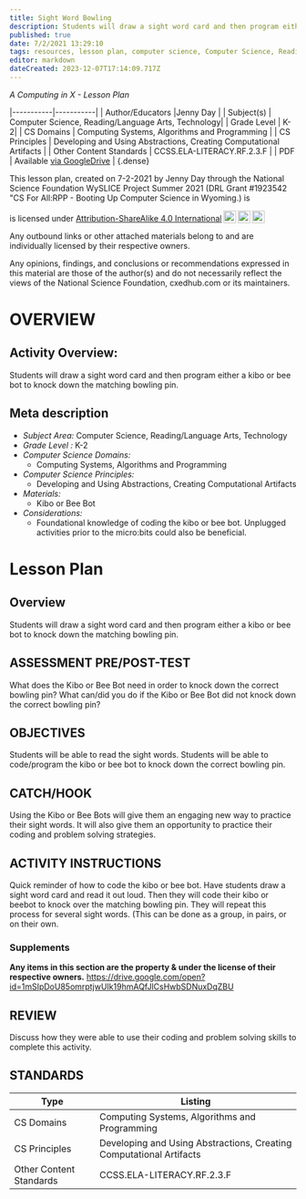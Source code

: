 ```yaml
---
title: Sight Word Bowling
description: Students will draw a sight word card and then program either a kibo or bee bot to knock down the matching bowling pin.
published: true
date: 7/2/2021 13:29:10
tags: resources, lesson plan, computer science, Computer Science, Reading/Language Arts, Technology 
editor: markdown
dateCreated: 2023-12-07T17:14:09.717Z
---
```

*A Computing in X - Lesson Plan*

|-----------|-----------|
| Author/Educators |Jenny Day |
| Subject(s) | Computer Science, Reading/Language Arts, Technology|
| Grade Level | K-2|
| CS Domains | Computing Systems, Algorithms and Programming |
| CS Principles | Developing and Using Abstractions, Creating Computational Artifacts |
| Other Content Standards | CCSS.ELA-LITERACY.RF.2.3.F | 
| PDF | Available [via GoogleDrive](https://drive.google.com/open?id=1Z9yLgvca3XTf91lLHAeuB_ksmh0IsmxX) |
{.dense}






This lesson plan, created on 7-2-2021 by Jenny Day through the National Science Foundation WySLICE Project Summer 2021 (DRL Grant #1923542 "CS For All:RPP - Booting Up Computer Science in Wyoming.) is  <p xmlns:cc="http://creativecommons.org/ns#" >  is licensed under <a href="http://creativecommons.org/licenses/by-sa/4.0/?ref=chooser-v1" target="_blank" rel="license noopener noreferrer" style="display:inline-block;">Attribution-ShareAlike 4.0 International<img style="height:22px!important;margin-left:3px;vertical-align:text-bottom;" src="https://mirrors.creativecommons.org/presskit/icons/cc.svg?ref=chooser-v1"><img style="height:22px!important;margin-left:3px;vertical-align:text-bottom;" src="https://mirrors.creativecommons.org/presskit/icons/by.svg?ref=chooser-v1"><img style="height:22px!important;margin-left:3px;vertical-align:text-bottom;" src="https://mirrors.creativecommons.org/presskit/icons/sa.svg?ref=chooser-v1"></a></p>


Any outbound links or other attached materials belong to and are individually licensed by their respective owners. 


Any opinions, findings, and conclusions or recommendations expressed in this material are those of the author(s) and do not necessarily reflect the views of the National Science Foundation, cxedhub.com or its maintainers.


# OVERVIEW
## Activity Overview:  
Students will draw a sight word card and then program either a kibo or bee bot to knock down the matching bowling pin.
## Meta description
+ *Subject Area:* Computer Science, Reading/Language Arts, Technology 
+ *Grade Level :* K-2 
+ *Computer Science Domains:*
   + Computing Systems, Algorithms and Programming
+ *Computer Science Principles:*
   + Developing and Using Abstractions, Creating Computational Artifacts
+ *Materials:* 
   + Kibo or Bee Bot
+ *Considerations:*
   + Foundational knowledge of coding the kibo or bee bot.
 Unplugged activities prior to the micro:bits could also be beneficial.


# Lesson Plan
## Overview
Students will draw a sight word card and then program either a kibo or bee bot to knock down the matching bowling pin.
## ASSESSMENT PRE/POST-TEST
What does the Kibo or Bee Bot need in order to knock down the correct bowling pin?
What can/did you do if the Kibo or Bee Bot did not knock down the correct bowling pin?
## OBJECTIVES
Students will be able to read the sight words.
Students will be able to code/program the kibo or bee bot to knock down the correct bowling pin.


## CATCH/HOOK
Using the Kibo or Bee Bots will give them an engaging new way to practice their sight words.  It will also give them an opportunity to practice their coding and problem solving strategies.


## ACTIVITY INSTRUCTIONS
Quick reminder of how to code the kibo or bee bot.
Have students draw a sight word card and read it out loud.
Then they will code their kibo or beebot to knock over the matching bowling pin.
They will repeat this process for several sight words. (This can be done as a group, in pairs, or on their own.


### Supplements
**Any items in this section are the property & under the license of their respective owners.**
https://drive.google.com/open?id=1mSIpDoU85omrptjwUIk19hmAQfJlCsHwbSDNuxDqZBU




## REVIEW
Discuss how they were able to use their coding and problem solving skills to complete this activity.
## STANDARDS        
| Type | Listing | 
|-----------|-----------|
| CS Domains  | Computing Systems, Algorithms and Programming|
| CS Principles   | Developing and Using Abstractions, Creating Computational Artifacts|
| Other Content Standards | CCSS.ELA-LITERACY.RF.2.3.F  |
